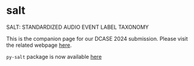 # salt

SALT: STANDARDIZED AUDIO EVENT LABEL TAXONOMY

This is the companion page for our DCASE 2024 submission. Please visit the related webpage [here](https://tpt-adasp.github.io/salt/).


`py-salt` package is now available [here](/py-salt/)